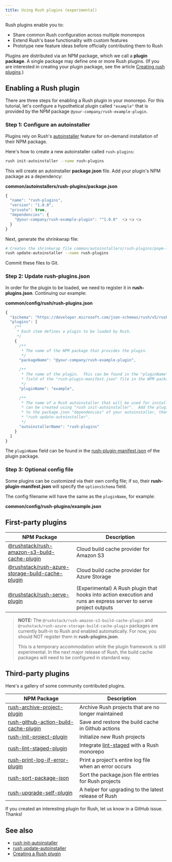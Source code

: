 ```yaml
---
title: Using Rush plugins (experimental)
---
```


Rush plugins enable you to:

- Share common Rush configuration across multiple monorepos
- Extend Rush's base functionality with custom features
- Prototype new feature ideas before officially contributing them to Rush

Plugins are distributed via an NPM package, which we call a **plugin package**. A single
package may define one or more Rush plugins. (If you are interested in creating your plugin package,
see the article [Creating rush plugins](../extensibility/creating_plugins.md).)

## Enabling a Rush plugin

There are three steps for enabling a Rush plugin in your monorepo. For this tutorial,
let's configure a hypothetical plugin called `"example"` that is provided by the NPM package
`@your-company/rush-example-plugin`.

### Step 1: Configure an autoinstaller

Plugins rely on Rush's [autoinstaller](../maintainer/autoinstallers.md) feature for on-demand
installation of their NPM package.

Here's how to create a new autoinstaller called `rush-plugins`:

```bash
rush init-autoinstaller --name rush-plugins
```

This will create an autoinstaller **package.json** file. Add your plugin's NPM package as a dependency:

**common/autoinstallers/rush-plugins/package.json**

```js
{
  "name": "rush-plugins",
  "version": "1.0.0",
  "private": true,
  "dependencies": {
    "@your-company/rush-example-plugin": "^1.0.0"  👈 👈 👈
  }
}
```

Next, generate the shrinkwrap file:

```bash
# Creates the shrinkwrap file common/autoinstallers/rush-plugins/pnpm-lock.yaml
rush update-autoinstaller --name rush-plugins
```

Commit these files to Git.

### Step 2: Update rush-plugins.json

In order for the plugin to be loaded, we need to register it in **rush-plugins.json**.
Continuing our example:

**common/config/rush/rush-plugins.json**

```js
{
  "$schema": "https://developer.microsoft.com/json-schemas/rush/v5/rush-plugins.schema.json",
  "plugins": [
    /**
     * Each item defines a plugin to be loaded by Rush.
     */
    {
      /**
       * The name of the NPM package that provides the plugin.
       */
      "packageName": "@your-company/rush-example-plugin",

      /**
       * The name of the plugin.  This can be found in the "pluginName"
       * field of the "rush-plugin-manifest.json" file in the NPM package folder.
       */
      "pluginName": "example",

      /**
       * The name of a Rush autoinstaller that will be used for installation, which
       * can be created using "rush init-autoinstaller".  Add the plugin's NPM package
       * to the package.json "dependencies" of your autoinstaller, then run
       * "rush update-autoinstaller".
       */
      "autoinstallerName": "rush-plugins"
    }
  ]
}
```

The `pluginName` field can be found in the
[rush-plugin-manifest.json](../configs/rush-plugin-manifest_json.md)
of the plugin package.

### Step 3: Optional config file

Some plugins can be customized via their own config file; if so, their
**rush-plugin-manifest.json** will specify the `optionsSchema` field.

The config filename will have the same as the `pluginName`, for example:

**common/config/rush-plugins/example.json**

## First-party plugins

| NPM Package                                                                                                                                             | Description                                                                                                       |
| ------------------------------------------------------------------------------------------------------------------------------------------------------- | ----------------------------------------------------------------------------------------------------------------- |
| [@rushstack/rush-amazon-s3-build-cache-plugin](https://github.com/microsoft/rushstack/tree/main/rush-plugins/rush-amazon-s3-build-cache-plugin)         | Cloud build cache provider for Amazon S3                                                                          |
| [@rushstack/rush-azure-storage-build-cache-plugin](https://github.com/microsoft/rushstack/tree/main/rush-plugins/rush-azure-storage-build-cache-plugin) | Cloud build cache provider for Azure Storage                                                                      |
| [@rushstack/rush-serve-plugin](https://github.com/microsoft/rushstack/tree/main/rush-plugins/rush-serve-plugin)                                         | (Experimental) A Rush plugin that hooks into action execution and runs an express server to serve project outputs |

> **NOTE:** The `@rushstack/rush-amazon-s3-build-cache-plugin` and `@rushstack/rush-azure-storage-build-cache-plugin`
> packages are currently built-in to Rush and enabled automatically. For now, you should NOT register them
> in **rush-plugins.json**.
>
> This is a temporary accommodation while the plugin framework is still experimental.
> In the next major release of Rush, the build cache packages will need to be configured in standard way.

## Third-party plugins

Here's a gallery of some community contributed plugins.

| NPM Package                                                                                                                      | Description                                                                             |
| -------------------------------------------------------------------------------------------------------------------------------- | --------------------------------------------------------------------------------------- |
| [rush-archive-project-plugin](https://github.com/tiktok/rush-plugins/blob/main/rush-plugins/rush-archive-project-plugin)         | Archive Rush projects that are no longer maintained                                     |
| [rush-github-action-build-cache-plugin](https://github.com/gigara/rush-github-action-build-cache-plugin)                         | Save and restore the build cache in Github actions                                      |
| [rush-init-project-plugin](https://github.com/tiktok/rush-plugins/tree/main/rush-plugins/rush-init-project-plugin)               | Initialize new Rush projects                                                            |
| [rush-lint-staged-plugin](https://github.com/tiktok/rush-plugins/tree/main/rush-plugins/rush-lint-staged-plugin)                 | Integrate [lint-staged](https://www.npmjs.com/package/lint-staged) with a Rush monorepo |
| [rush-print-log-if-error-plugin](https://github.com/tiktok/rush-plugins/tree/main/rush-plugins/rush-print-log-if-error-plugin)   | Print a project's entire log file when an error occurs                                  |
| [rush-sort-package-json](https://github.com/tiktok/rush-plugins/tree/main/rush-plugins/rush-sort-package-json)                   | Sort the package.json file entries for Rush projects                                    |
| [rush-upgrade-self-plugin](https://github.com/tiktok/rush-plugins/tree/main/rush-plugins/rush-upgrade-self-plugin)               | A helper for upgrading to the latest release of Rush                                    |

If you created an interesting plugin for Rush, let us know in a GitHub issue. Thanks!

## See also

- [rush init-autoinstaller](../commands/rush_init-autoinstaller.md)
- [rush update-autoinstaller](../commands/rush_update-autoinstaller.md)
- [Creating a Rush plugin](../extensibility/creating_plugins.md)
